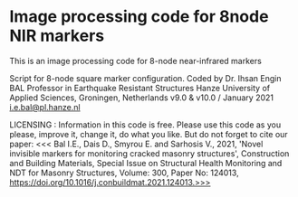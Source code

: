 # Image processing code for 8node NIR markers
This is an image processing code for 8-node near-infrared markers

Script for 8-node square marker configuration.
Coded by Dr. Ihsan Engin BAL
Professor in Earthquake Resistant Structures
Hanze University of Applied Sciences, Groningen, Netherlands
v9.0 & v10.0 / January 2021
i.e.bal@pl.hanze.nl


LICENSING : Information in this code is free. Please use this code as you please, 
improve it, change it, do what you like. But do not forget to cite our paper:
<<< Bal I.E., Dais D., Smyrou E. and Sarhosis V., 2021, 'Novel invisible markers 
for monitoring cracked masonry structures', Construction and Building
Materials, Special Issue on Structural Health Monitoring and NDT for
Masonry Structures, Volume: 300, Paper No: 124013, https://doi.org/10.1016/j.conbuildmat.2021.124013.>>>
